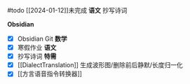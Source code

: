 #todo 
[[2024-01-12]]未完成
**语文** 抄写诗词

**Obsidian**
- [x] Obsidian Git
**数学**
- [x] 寒假作业
**语文**
- [x] 抄写诗词
**特需**
- [x] [[DialectTranslation]] 生成波形图/删除前后静默/长度归一化
- [x] [[方言语音指令转换器]]
